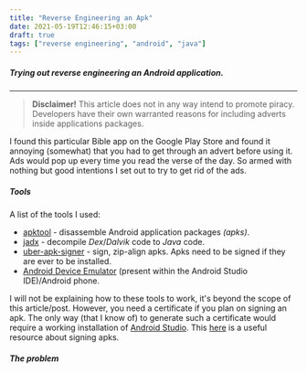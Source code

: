 ```yaml
---
title: "Reverse Engineering an Apk"
date: 2021-05-19T12:46:15+03:00
draft: true
tags: ["reverse engineering", "android", "java"]
---
```


##### Trying out reverse engineering an Android application.
* * *

<!--more-->

> __Disclaimer!__ 
> This article does not in any way intend to promote piracy. Developers have their own warranted reasons for including adverts inside applications packages.

I found this particular Bible app on the Google Play Store and found it annoying (somewhat) that you had to get through an advert before using it.
Ads would pop up every time you read the verse of the day. So armed with nothing but good intentions I set out to try to get rid of the ads.

##### Tools

A list of the tools I used:

- [apktool](https://ibotpeaches.github.io/Apktool/) - disassemble Android application packages _(apks)_.
- [jadx](https://github.com/skylot/jadx) - decompile _Dex_/_Dalvik_ code to _Java_ code.
- [uber-apk-signer](https://github.com/patrickfav/uber-apk-signer) - sign, zip-align apks. Apks need to be signed if they are ever to be installed.
- [Android Device Emulator](https://developer.android.com/studio) (present within the Android Studio IDE)/Android phone.

I will not be explaining how to these tools to work, it's beyond the scope of this article/post. However, you need a certificate if you plan on signing an apk.
The only way (that I know of) to generate such a certificate would require a working installation of [Android Studio](https://developer.android.com/studio). This
[here](https://developer.android.com/studio/publish/app-signing#signing-manually) is a useful resource about signing apks.

##### The problem
